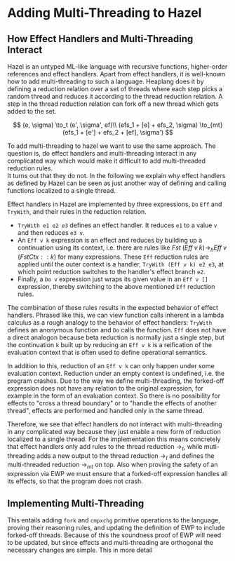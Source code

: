 # Adding Multi-Threading to Hazel

## How Effect Handlers and Multi-Threading Interact

Hazel is an untyped ML-like language with recursive functions, higher-order references and effect handlers.
Apart from effect handlers, it is well-known how to add multi-threading to such a language.
Heaplang does it by defining a reduction relation over a set of threads where each step picks a random thread and reduces it according to the thread reduction relation.
A step in the thread reduction relation can fork off a new thread which gets added to the set.

$$
  (e, \sigma) \to_t (e', \sigma', ef)\\
  (efs_1 + [e] + efs_2, \sigma) \to_{mt} (efs_1 + [e'] + efs_2 + [ef], \sigma')
$$

To add multi-threading to hazel we want to use the same approach.
The question is, do effect handlers and multi-threading interact in any complicated way which would make it difficult to add multi-threaded reduction rules.  
It turns out that they do not.
In the following we explain why effect handlers as defined by Hazel can be seen as just another way of defining and calling functions localized to a single thread.

Effect handlers in Hazel are implemented by three expressions, `Do` `Eff` and `TryWith`, and their rules in the reduction relation.

- `TryWith e1 e2 e3` defines an effect handler. It reduces `e1` to a value `v` and then reduces `e3 v`.
- An `Eff v k` expression is an effect and reduces by building up a continuation using its context, i.e. there are rules like $Fst\; (Eff\; v\; k) \to_h Eff\; v\; (FstCtx :: k)$ for many expressions.
  These `Eff` reduction rules are applied until the outer context is a handler, `TryWith (Eff v k) e2 e3`, at which point reduction switches to the handler's effect branch `e2`.
- Finally, a `Do v` expression just wraps its given value in an `Eff v []` expression, thereby switching to the above mentioned `Eff` reduction rules.

The combination of these rules results in the expected behavior of effect handlers.
Phrased like this, we can view function calls inherent in a lambda calculus as a rough analogy to the behavior of effect handlers:
`TryWith` defines an anonymous function and `Do` calls the function.
`Eff` does not have a direct analogon because beta reduction is normally just a single step, but the continuation `k` built up by reducing an `Eff v k` is a reification of the evaluation context that is often used to define operational semantics.

In addition to this, reduction of an `Eff v k` can only happen under some evaluation context.
Reduction under an empty context is undefined, i.e. the program crashes.
Due to the way we define multi-threading, the forked-off expression does not have any relation to the original expression, for example in the form of an evaluation context.
So there is no possibility for effects to "cross a thread boundary" or to "handle the effects of another thread", effects are performed and handled only in the same thread.

Therefore, we see that effect handlers do not interact with multi-threading in any complicated way because they just enable a new form of reduction localized to a single thread.
For the implementation this means concretely that effect handlers only add rules to the thread reduction $\to_t$, while muti-threading adds a new output to the thread reduction $\to_t$ and defines the multi-threaded reduction $\to_{mt}$ on top.
Also when proving the safety of an expression via EWP we must ensure that a forked-off expression handles all its effects, so that the program does not crash.

## Implementing Multi-Threading

This entails adding `fork` and `cmpxchg` primitive operations to the language, proving their reasoning rules, and updating the definition of EWP to include forked-off threads.
Because of this the soundness proof of EWP will need to be updated, but since effects and multi-threading are orthogonal the necessary changes are simple.
This in more detail
